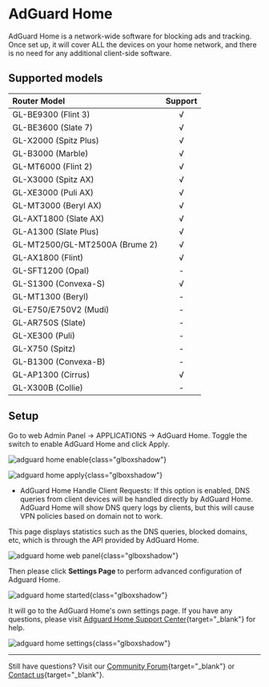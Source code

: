 # AdGuard Home

AdGuard Home is a network-wide software for blocking ads and tracking. Once set up, it will cover ALL the devices on your home network, and there is no need for any additional client-side software. 

## Supported models

| Router Model                   | Support   |
| :----------------------------- | :-------: |
| GL-BE9300 (Flint 3)            | √         |
| GL-BE3600 (Slate 7)            | √         |
| GL-X2000 (Spitz Plus)          | √         |
| GL-B3000 (Marble)              | √         |
| GL-MT6000 (Flint 2)            | √         |
| GL-X3000 (Spitz AX)            | √         |
| GL-XE3000 (Puli AX)            | √         |
| GL-MT3000 (Beryl AX)           | √         |
| GL-AXT1800 (Slate AX)          | √         |
| GL-A1300 (Slate Plus)          | √         |
| GL-MT2500/GL-MT2500A (Brume 2) | √         |
| GL-AX1800 (Flint)              | √         |
| GL-SFT1200 (Opal)              | -         |
| GL-S1300 (Convexa-S)           | √         |
| GL-MT1300 (Beryl)              | -         |
| GL-E750/E750V2 (Mudi)          | -         |
| GL-AR750S (Slate)              | -         |
| GL-XE300 (Puli)                | -         |
| GL-X750 (Spitz)                | -         |
| GL-B1300 (Convexa-B)           | -         |
| GL-AP1300 (Cirrus)             | √         |
| GL-X300B (Collie)              | -         |

## Setup

Go to web Admin Panel -> APPLICATIONS -> AdGuard Home. Toggle the switch to enable AdGuard Home and click Apply. 

![adguard home enable](https://static.gl-inet.com/docs/router/en/4/interface_guide/adguard_home/enable.png){class="glboxshadow"}

![adguard home apply](https://static.gl-inet.com/docs/router/en/4/interface_guide/adguard_home/apply.png){class="glboxshadow"}

- AdGuard Home Handle Client Requests: If this option is enabled, DNS queries from client devices will be handled directly by AdGuard Home. AdGuard Home will show DNS query logs by clients, but this will cause VPN policies based on domain not to work.

This page displays statistics such as the DNS queries, blocked domains, etc, which is through the APl provided by AdGuard Home. 

![adguard home web panel](https://static.gl-inet.com/docs/router/en/4/interface_guide/adguard_home/adguardhome_web_panel.png){class="glboxshadow"}

Then please click **Settings Page** to perform advanced configuration of Adguard Home.

![adguard home started](https://static.gl-inet.com/docs/router/en/4/interface_guide/adguard_home/settings_page.png){class="glboxshadow"}

It will go to the AdGuard Home's own settings page. If you have any questions, please visit [Adguard Home Support Center](https://adguard.com/en/support.html){target="_blank"} for help.

![adguard home settings](https://static.gl-inet.com/docs/router/en/4/interface_guide/adguard_home/adguardhome_dashboard.png){class="glboxshadow"}

---

Still have questions? Visit our [Community Forum](https://forum.gl-inet.com){target="_blank"} or [Contact us](https://www.gl-inet.com/contacts/){target="_blank"}.
